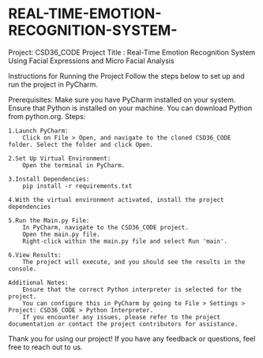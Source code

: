 # REAL-TIME-EMOTION-RECOGNITION-SYSTEM-
Project: CSD36_CODE
Project Title : Real-Time Emotion Recognition System Using Facial Expressions and Micro Facial Analysis

Instructions for Running the Project
Follow the steps below to set up and run the project in PyCharm.

Prerequisites:
Make sure you have PyCharm installed on your system.
Ensure that Python is installed on your machine. You can download Python from python.org.
Steps:

	1.Launch PyCharm:
		Click on File > Open, and navigate to the cloned CSD36_CODE folder. Select the folder and click Open.
	
	2.Set Up Virtual Environment:
		Open the terminal in PyCharm.

	3.Install Dependencies:
		pip install -r requirements.txt
	
	4.With the virtual environment activated, install the project dependencies

	5.Run the Main.py File:
		In PyCharm, navigate to the CSD36_CODE project.
		Open the main.py file.
		Right-click within the main.py file and select Run 'main'.
		
	6.View Results:
		The project will execute, and you should see the results in the console.
	
	Additional Notes:
		Ensure that the correct Python interpreter is selected for the project. 
		You can configure this in PyCharm by going to File > Settings > Project: CSD36_CODE > Python Interpreter.
		If you encounter any issues, please refer to the project documentation or contact the project contributors for assistance.

Thank you for using our project! If you have any feedback or questions, feel free to reach out to us.
